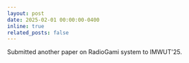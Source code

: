 ```yaml
---
layout: post
date: 2025-02-01 00:00:00-0400
inline: true
related_posts: false
---
```


Submitted another paper on RadioGami system to IMWUT'25.
